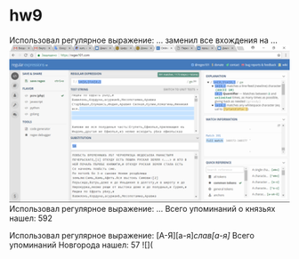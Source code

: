 # hw9
Использовал регулярное выражение: ... заменил все вхождения на ...
![](https://github.com/vikki565656/hw9/blob/master/%D1%86%D0%B31.PNG)
Использовал регулярное выражение: ... Всего упоминаний о князьях нашел: 592

Использовал регулярное выражение: [А-Я][а-я]*слав[а-я]* Всего упоминаний Новгорода нашел: 57
![](
